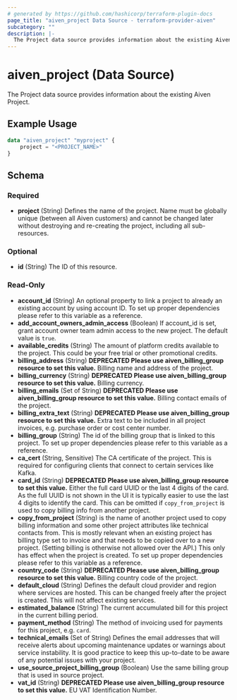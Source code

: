 ```yaml
---
# generated by https://github.com/hashicorp/terraform-plugin-docs
page_title: "aiven_project Data Source - terraform-provider-aiven"
subcategory: ""
description: |-
  The Project data source provides information about the existing Aiven Project.
---
```


# aiven_project (Data Source)

The Project data source provides information about the existing Aiven Project.

## Example Usage

```terraform
data "aiven_project" "myproject" {
    project = "<PROJECT_NAME>"
}
```

<!-- schema generated by tfplugindocs -->
## Schema

### Required

- **project** (String) Defines the name of the project. Name must be globally unique (between all Aiven customers) and cannot be changed later without destroying and re-creating the project, including all sub-resources.

### Optional

- **id** (String) The ID of this resource.

### Read-Only

- **account_id** (String) An optional property to link a project to already an existing account by using account ID. To set up proper dependencies please refer to this variable as a reference.
- **add_account_owners_admin_access** (Boolean) If account_id is set, grant account owner team admin access to the new project. The default value is `true`.
- **available_credits** (String) The amount of platform credits available to the project. This could be your free trial or other promotional credits.
- **billing_address** (String) **DEPRECATED Please use aiven_billing_group resource to set this value.** Billing name and address of the project.
- **billing_currency** (String) **DEPRECATED Please use aiven_billing_group resource to set this value.** Billing currency.
- **billing_emails** (Set of String) **DEPRECATED Please use aiven_billing_group resource to set this value.** Billing contact emails of the project.
- **billing_extra_text** (String) **DEPRECATED Please use aiven_billing_group resource to set this value.** Extra text to be included in all project invoices, e.g. purchase order or cost center number.
- **billing_group** (String) The id of the billing group that is linked to this project. To set up proper dependencies please refer to this variable as a reference.
- **ca_cert** (String, Sensitive) The CA certificate of the project. This is required for configuring clients that connect to certain services like Kafka.
- **card_id** (String) **DEPRECATED Please use aiven_billing_group resource to set this value.** Either the full card UUID or the last 4 digits of the card. As the full UUID is not shown in the UI it is typically easier to use the last 4 digits to identify the card. This can be omitted if `copy_from_project` is used to copy billing info from another project.
- **copy_from_project** (String) is the name of another project used to copy billing information and some other project attributes like technical contacts from. This is mostly relevant when an existing project has billing type set to invoice and that needs to be copied over to a new project. (Setting billing is otherwise not allowed over the API.) This only has effect when the project is created. To set up proper dependencies please refer to this variable as a reference.
- **country_code** (String) **DEPRECATED Please use aiven_billing_group resource to set this value.** Billing country code of the project.
- **default_cloud** (String) Defines the default cloud provider and region where services are hosted. This can be changed freely after the project is created. This will not affect existing services.
- **estimated_balance** (String) The current accumulated bill for this project in the current billing period.
- **payment_method** (String) The method of invoicing used for payments for this project, e.g. `card`.
- **technical_emails** (Set of String) Defines the email addresses that will receive alerts about upcoming maintenance updates or warnings about service instability. It is  good practice to keep this up-to-date to be aware of any potential issues with your project.
- **use_source_project_billing_group** (Boolean) Use the same billing group that is used in source project.
- **vat_id** (String) **DEPRECATED Please use aiven_billing_group resource to set this value.** EU VAT Identification Number.


